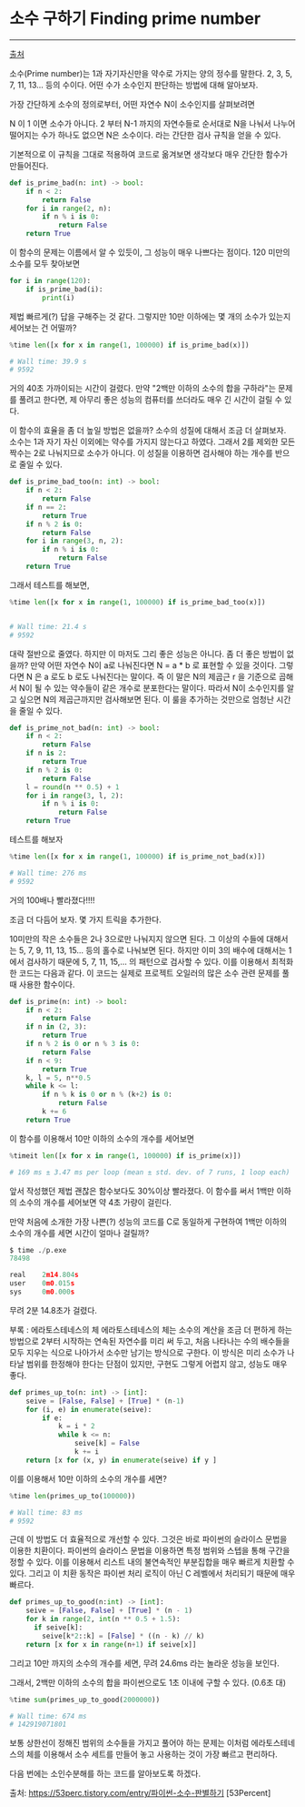 # 소수 구하기 Finding prime number
---
[출처](https://53perc.tistory.com/entry/%ED%8C%8C%EC%9D%B4%EC%8D%AC-%EC%86%8C%EC%88%98-%ED%8C%90%EB%B3%84%ED%95%98%EA%B8%B0)

소수(Prime number)는 1과 자기자신만을 약수로 가지는 양의 정수를 말한다. 2, 3, 5, 7, 11, 13... 등의 수이다. 어떤 수가 소수인지 판단하는 방법에 대해 알아보자.

가장 간단하게 소수의 정의로부터, 어떤 자연수 N이 소수인지를 살펴보려면

N 이 1 이면 소수가 아니다.
2 부터 N-1 까지의 자연수들로 순서대로 N을 나눠서 나누어 떨어지는 수가 하나도 없으면 N은 소수이다.
라는 간단한 검사 규칙을 얻을 수 있다.

기본적으로 이 규칙을 그대로 적용하여 코드로 옮겨보면 생각보다 매우 간단한 함수가 만들어진다.

```python
def is_prime_bad(n: int) -> bool:
    if n < 2:
        return False
    for i in range(2, n):
        if n % i is 0:
            return False
    return True
```
이 함수의 문제는 이름에서 알 수 있듯이, 그 성능이 매우 나쁘다는 점이다. 120 미만의 소수를 모두 찾아보면

```python
for i in range(120):
    if is_prime_bad(i):
        print(i)
```
제법 빠르게(?) 답을 구해주는 것 같다. 그렇지만 10만 이하에는 몇 개의 소수가 있는지 세어보는 건 어떨까?

```python
%time len([x for x in range(1, 100000) if is_prime_bad(x)])

# Wall time: 39.9 s
# 9592
```
거의 40초 가까이되는 시간이 걸렸다. 만약 "2백만 이하의 소수의 합을 구하라"는 문제를 풀려고 한다면, 제 아무리 좋은 성능의 컴퓨터를 쓰더라도 매우 긴 시간이 걸릴 수 있다.

이 함수의 효율을 좀 더 높일 방법은 없을까? 소수의 성질에 대해서 조금 더 살펴보자. 소수는 1과 자기 자신 이외에는 약수를 가지지 않는다고 하였다. 그래서 2를 제외한 모든 짝수는 2로 나눠지므로 소수가 아니다. 이 성질을 이용하면 검사해야 하는 개수를 반으로 줄일 수 있다.

```python
def is_prime_bad_too(n: int) -> bool:
    if n < 2:
        return False
    if n == 2:
        return True
    if n % 2 is 0:
        return False
    for i in range(3, n, 2):
        if n % i is 0:
            return False
    return True
```
그래서 테스트를 해보면,

```python
%time len([x for x in range(1, 100000) if is_prime_bad_too(x)])


# Wall time: 21.4 s
# 9592
```   
대략 절반으로 줄였다. 하지만 이 마저도 그리 좋은 성능은 아니다. 좀 더 좋은 방법이 없을까? 만약 어떤 자연수 N이 a로 나눠진다면 N = a * b 로 표현할 수 있을 것이다. 그렇다면 N 은 a 로도 b 로도 나눠진다는 말이다. 즉 이 말은 N의 제곱근 r 을 기준으로 곱해서 N이 될 수 있는 약수들이 같은 개수로 분포한다는 말이다. 따라서 N이 소수인지를 알고 싶으면 N의 제곱근까지만 검사해보면 된다. 이 룰을 추가하는 것만으로 엄청난 시간을 줄일 수 있다.

```python
def is_prime_not_bad(n: int) -> bool:
    if n < 2:
        return False
    if n is 2:
        return True
    if n % 2 is 0:
        return False
    l = round(n ** 0.5) + 1
    for i in range(3, l, 2):
        if n % i is 0:
            return False
    return True
```
테스트를 해보자
```python
%time len([x for x in range(1, 100000) if is_prime_not_bad(x)])

# Wall time: 276 ms
# 9592
```
거의 100배나 빨라졌다!!!!

조금 더 다듬어 보자. 몇 가지 트릭을 추가한다.

10미만의 작은 소수들은 2나 3으로만 나눠지지 않으면 된다.
그 이상의 수들에 대해서는 5, 7, 9, 11, 13, 15... 등의 홀수로 나눠보면 된다. 하지만 이미 3의 배수에 대해서는 1에서 검사하기 때문에 5, 7, 11, 15,... 의 패턴으로 검사할 수 있다.
이를 이용해서 최적화한 코드는 다음과 같다. 이 코드는 실제로 프로젝트 오일러의 많은 소수 관련 문제를 풀 때 사용한 함수이다.

```python
def is_prime(n: int) -> bool:
    if n < 2:
        return False
    if n in (2, 3):
        return True
    if n % 2 is 0 or n % 3 is 0:
        return False
    if n < 9:
        return True
    k, l = 5, n**0.5
    while k <= l:
        if n % k is 0 or n % (k+2) is 0:
            return False
        k += 6
    return True
```
이 함수를 이용해서 10만 이하의 소수의 개수를 세어보면

```python
%timeit len([x for x in range(1, 100000) if is_prime(x)])

# 169 ms ± 3.47 ms per loop (mean ± std. dev. of 7 runs, 1 loop each)
```
앞서 작성했던 제법 괜찮은 함수보다도 30%이상 빨라졌다. 이 함수를 써서 1백만 이하의 소수의 개수를 세어보면 약 4초 가량이 걸린다.

만약 처음에 소개한 가장 나쁜(?) 성능의 코드를 C로 동일하게 구현하여 1백만 이하의 소수의 개수를 세면 시간이 얼마나 걸릴까?

```python
$ time ./p.exe
78498

real    2m14.804s
user    0m0.015s
sys     0m0.000s
```
무려 2분 14.8초가 걸렸다.

부록 : 에라토스테네스의 체
에라토스테네스의 체는 소수의 계산을 조금 더 편하게 하는 방법으로 2부터 시작하는 연속된 자연수를 미리 써 두고, 처음 나타나는 수의 배수들을 모두 지우는 식으로 나아가서 소수만 남기는 방식으로 구한다. 이 방식은 미리 소수가 나타날 범위를 한정해야 한다는 단점이 있지만, 구현도 그렇게 어렵지 않고, 성능도 매우 좋다.

```python
def primes_up_to(n: int) -> [int]:
    seive = [False, False] + [True] * (n-1)
    for (i, e) in enumerate(seive):
        if e:
            k = i * 2
            while k <= n:
                seive[k] = False
                k += i
    return [x for (x, y) in enumerate(seive) if y ]
```
이를 이용해서 10만 이하의 소수의 개수를 세면?

```python
%time len(primes_up_to(100000))

# Wall time: 83 ms
# 9592
```
근데 이 방법도 더 효율적으로 개선할 수 있다. 그것은 바로 파이썬의 슬라이스 문법을 이용한 치환이다. 파이썬의 슬라이스 문법을 이용하면 특정 범위와 스텝을 통해 구간을 정할 수 있다. 이를 이용해서 리스트 내의 불연속적인 부분집합을 매우 빠르게 치환할 수 있다. 그리고 이 치환 동작은 파이썬 처리 로직이 아닌 C 레벨에서 처리되기 때문에 매우 빠르다.

```python
def primes_up_to_good(n:int) -> [int]:
    seive = [False, False] + [True] * (n - 1)
    for k in range(2, int(n ** 0.5 + 1.5):
      if seive[k]:
        seive[k*2::k] = [False] * ((n - k) // k)
    return [x for x in range(n+1) if seive[x]]
```
그리고 10만 까지의 소수의 개수를 세면, 무려 24.6ms 라는 놀라운 성능을 보인다.

그래서, 2백만 이하의 소수의 합을 파이썬으로도 1초 이내에 구할 수 있다. (0.6초 대)

```python
%time sum(primes_up_to_good(2000000))

# Wall time: 674 ms
# 142919071801
```
보통 상한선이 정해진 범위의 소수들을 가지고 풀어야 하는 문제는 이처럼 에라토스테네스의 체를 이용해서 소수 세트를 만들어 놓고 사용하는 것이 가장 빠르고 편리하다.

다음 번에는 소인수분해를 하는 코드를 알아보도록 하겠다.



출처: https://53perc.tistory.com/entry/파이썬-소수-판별하기 [53Percent]
